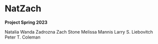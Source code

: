 # NatZach

**Project Spring 2023**

Natalia Wanda Zadrozna
Zach Stone
Melissa Mannis
Larry S. Liebovitch
Peter T. Coleman
